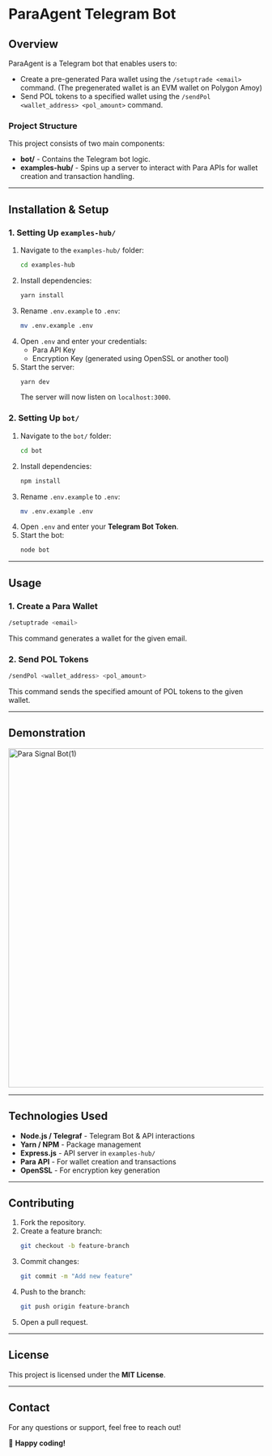# ParaAgent Telegram Bot

## Overview
ParaAgent is a Telegram bot that enables users to:

- Create a pre-generated Para wallet using the `/setuptrade <email>` command. (The pregenerated wallet is an EVM wallet on Polygon Amoy)
- Send POL tokens to a specified wallet using the `/sendPol <wallet_address> <pol_amount>` command.

### Project Structure
This project consists of two main components:

- **bot/** - Contains the Telegram bot logic.
- **examples-hub/** - Spins up a server to interact with Para APIs for wallet creation and transaction handling.

---

## Installation & Setup
### 1. Setting Up `examples-hub/`

1. Navigate to the `examples-hub/` folder:
   ```sh
   cd examples-hub
   ```
2. Install dependencies:
   ```sh
   yarn install
   ```
3. Rename `.env.example` to `.env`:
   ```sh
   mv .env.example .env
   ```
4. Open `.env` and enter your credentials:
   - Para API Key
   - Encryption Key (generated using OpenSSL or another tool)
5. Start the server:
   ```sh
   yarn dev
   ```
   The server will now listen on `localhost:3000`.

### 2. Setting Up `bot/`

1. Navigate to the `bot/` folder:
   ```sh
   cd bot
   ```
2. Install dependencies:
   ```sh
   npm install
   ```
3. Rename `.env.example` to `.env`:
   ```sh
   mv .env.example .env
   ```
4. Open `.env` and enter your **Telegram Bot Token**.
5. Start the bot:
   ```sh
   node bot
   ```

---

## Usage
### 1. Create a Para Wallet
```sh
/setuptrade <email>
```
This command generates a wallet for the given email.

### 2. Send POL Tokens
```sh
/sendPol <wallet_address> <pol_amount>
```
This command sends the specified amount of POL tokens to the given wallet.

---
## Demonstration
<img width="670" alt="Para Signal Bot(1)" src="https://github.com/user-attachments/assets/58e3f083-9526-4bb9-b8f0-0081dfa89ba8" />


---


## Technologies Used
- **Node.js / Telegraf** - Telegram Bot & API interactions
- **Yarn / NPM** - Package management
- **Express.js** - API server in `examples-hub/`
- **Para API** - For wallet creation and transactions
- **OpenSSL** - For encryption key generation

---

## Contributing
1. Fork the repository.
2. Create a feature branch:
   ```sh
   git checkout -b feature-branch
   ```
3. Commit changes:
   ```sh
   git commit -m "Add new feature"
   ```
4. Push to the branch:
   ```sh
   git push origin feature-branch
   ```
5. Open a pull request.

---



## License
This project is licensed under the **MIT License**.

---

## Contact
For any questions or support, feel free to reach out!

🚀 **Happy coding!**


